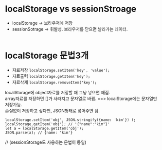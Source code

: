 # localStorage vs sessionStroage

- localStorage -> 브라우저에 저장
- sessionSotrage -> 휘발성. 브라우저를 닫으면 날라가는 데이터.
  <br/>
  <br/>

# localStorage 문법3개

- 자료저장 `localStorage.setItem('key', 'value');`
- 자료출력 `localStorage.getItem('key');`
- 자료삭제 `localStorage.removeItem('key');`

localStorage에 object자료를 저장할 때 그냥 넣으면 깨짐.<br />
array자료를 저장하면 []가 사라지고 문자열로 바뀜. ==> localStorage에는 문자열만 저장가능.<br />
손실없이 저장하고 싶다면, JSON형태로 넣어주면 됨. <br />

```
localStorage.setItem('obj', JSON.stringify({name: 'kim'}) );
localStorage.getItem('obj'); // '{"name":"kim"}'
let a = localStorage.getItem('obj');
JSON.parse(a); // {name: 'kim'}
```

// (sessionStorage도 사용하는 문법이 동일)
